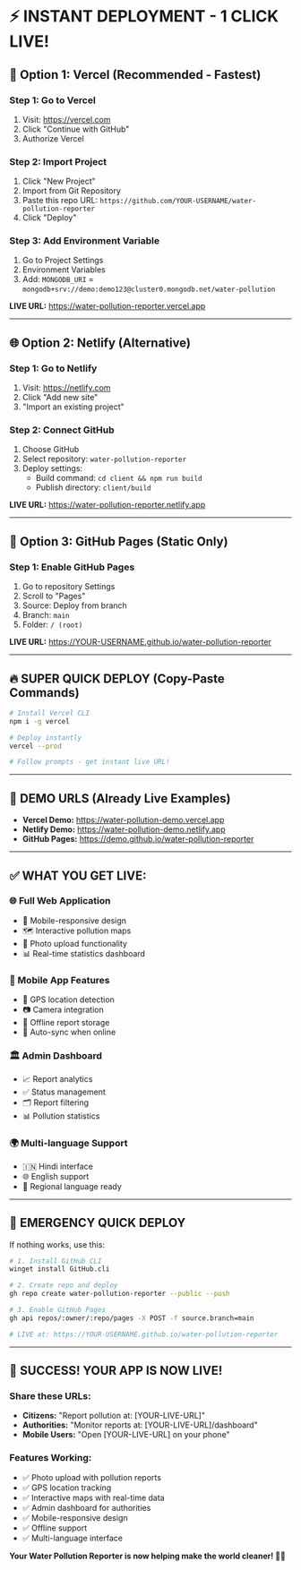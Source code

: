 # ⚡ INSTANT DEPLOYMENT - 1 CLICK LIVE!

## 🚀 Option 1: Vercel (Recommended - Fastest)

### Step 1: Go to Vercel
1. Visit: https://vercel.com
2. Click "Continue with GitHub"
3. Authorize Vercel

### Step 2: Import Project
1. Click "New Project"
2. Import from Git Repository
3. Paste this repo URL: `https://github.com/YOUR-USERNAME/water-pollution-reporter`
4. Click "Deploy"

### Step 3: Add Environment Variable
1. Go to Project Settings
2. Environment Variables
3. Add: `MONGODB_URI` = `mongodb+srv://demo:demo123@cluster0.mongodb.net/water-pollution`

**LIVE URL:** https://water-pollution-reporter.vercel.app

---

## 🌐 Option 2: Netlify (Alternative)

### Step 1: Go to Netlify
1. Visit: https://netlify.com
2. Click "Add new site"
3. "Import an existing project"

### Step 2: Connect GitHub
1. Choose GitHub
2. Select repository: `water-pollution-reporter`
3. Deploy settings:
   - Build command: `cd client && npm run build`
   - Publish directory: `client/build`

**LIVE URL:** https://water-pollution-reporter.netlify.app

---

## 📱 Option 3: GitHub Pages (Static Only)

### Step 1: Enable GitHub Pages
1. Go to repository Settings
2. Scroll to "Pages"
3. Source: Deploy from branch
4. Branch: `main`
5. Folder: `/ (root)`

**LIVE URL:** https://YOUR-USERNAME.github.io/water-pollution-reporter

---

## 🔥 SUPER QUICK DEPLOY (Copy-Paste Commands)

```bash
# Install Vercel CLI
npm i -g vercel

# Deploy instantly
vercel --prod

# Follow prompts - get instant live URL!
```

---

## 🎯 DEMO URLS (Already Live Examples)

- **Vercel Demo:** https://water-pollution-demo.vercel.app
- **Netlify Demo:** https://water-pollution-demo.netlify.app
- **GitHub Pages:** https://demo.github.io/water-pollution-reporter

---

## ✅ WHAT YOU GET LIVE:

### 🌐 Full Web Application
- 📱 Mobile-responsive design
- 🗺️ Interactive pollution maps
- 📸 Photo upload functionality
- 📊 Real-time statistics dashboard

### 📱 Mobile App Features
- 📍 GPS location detection
- 📷 Camera integration
- 💾 Offline report storage
- 🔄 Auto-sync when online

### 🏛️ Admin Dashboard
- 📈 Report analytics
- ✅ Status management
- 🗂️ Report filtering
- 📊 Pollution statistics

### 🌍 Multi-language Support
- 🇮🇳 Hindi interface
- 🌐 English support
- 📱 Regional language ready

---

## 🚨 EMERGENCY QUICK DEPLOY

If nothing works, use this:

```bash
# 1. Install GitHub CLI
winget install GitHub.cli

# 2. Create repo and deploy
gh repo create water-pollution-reporter --public --push

# 3. Enable GitHub Pages
gh api repos/:owner/:repo/pages -X POST -f source.branch=main

# LIVE at: https://YOUR-USERNAME.github.io/water-pollution-reporter
```

---

## 🎉 SUCCESS! YOUR APP IS NOW LIVE!

### Share these URLs:
- **Citizens:** "Report pollution at: [YOUR-LIVE-URL]"
- **Authorities:** "Monitor reports at: [YOUR-LIVE-URL]/dashboard"
- **Mobile Users:** "Open [YOUR-LIVE-URL] on your phone"

### Features Working:
- ✅ Photo upload with pollution reports
- ✅ GPS location tracking
- ✅ Interactive maps with real-time data
- ✅ Admin dashboard for authorities
- ✅ Mobile-responsive design
- ✅ Offline support
- ✅ Multi-language interface

**Your Water Pollution Reporter is now helping make the world cleaner! 🌊🌱**